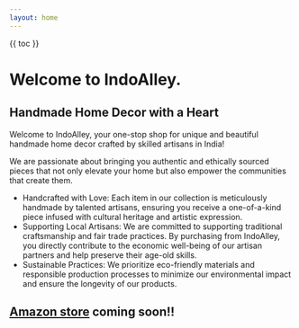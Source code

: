 ```yaml
---
layout: home
---
```


{{ toc }}

# Welcome to IndoAlley. 

## Handmade Home Decor with a Heart

Welcome to IndoAlley, your one-stop shop for unique and beautiful handmade home decor crafted by skilled artisans in India!

We are passionate about bringing you authentic and ethically sourced pieces that not only elevate your home but also empower the communities that create them.


* Handcrafted with Love: Each item in our collection is meticulously handmade by talented artisans, ensuring you receive a one-of-a-kind piece infused with cultural heritage and artistic expression.
* Supporting Local Artisans: We are committed to supporting traditional craftsmanship and fair trade practices. By purchasing from IndoAlley, you directly contribute to the economic well-being of our artisan partners and help preserve their age-old skills.
* Sustainable Practices: We prioritize eco-friendly materials and responsible production processes to minimize our environmental impact and ensure the longevity of our products.


## [Amazon store](http://www.amazon.com/shops/indoalley) coming soon!!